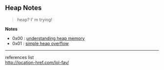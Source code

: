 ## Heap Notes

> heap? I' m trying!  

**Notes**  

 - 0x00 : [understanding heap memory](https://github.com/LunaM00n/LOL-Sec-Collection/blob/master/Notes/the-heap/notes/0x00_understanding_heap_memory.md)
 - 0x01 : [simple heap overflow](https://github.com/LunaM00n/LOL-Sec-Collection/blob/master/Notes/the-heap/notes/0x01_simple_heap_overflow.md)



---
references list  
http://location-href.com/lol-fav/ 
